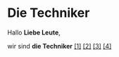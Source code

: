 # Die Techniker

Hallo **Liebe Leute**,

wir sind **die Techniker** [[1]](https://die-techniker.github.io) [[2]](https://github.com/die-techniker) [[3]](https://github.com/die-techniker/.github/blob/main/Profile/README.md) [[4]](https://github.com/die-techniker/die-techniker.github.io)
